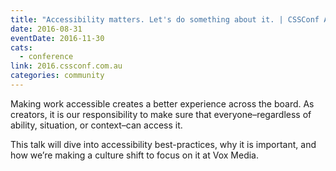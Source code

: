 ```yaml
---
title: "Accessibility matters. Let's do something about it. | CSSConf Australia"
date: 2016-08-31
eventDate: 2016-11-30
cats:
  - conference
link: 2016.cssconf.com.au
categories: community
---
```


Making work accessible creates a better experience across the board. As creators, it is our responsibility to make sure that everyone–regardless of ability, situation, or context–can access it.

This talk will dive into accessibility best-practices, why it is important, and how we’re making a culture shift to focus on it at Vox Media.